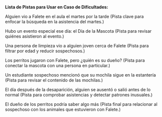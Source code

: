 **Lista de Pistas para Usar en Caso de Dificultades:**


Alguien vio a Falete en el aula el martes por la tarde
 (Pista clave para enfocar la búsqueda en la asistencia del martes.)


Hubo un evento especial ese día: el Día de la Mascota
 (Pista para revisar quiénes asistieron al evento.)


Una persona de limpieza vio a alguien joven cerca de Falete
 (Pista para filtrar por edad y reducir sospechosos.)


Los perritos jugaron con Falete, pero ¿quién es su dueño?
 (Pista para conectar la mascota con una persona en particular.)


Un estudiante sospechoso mencionó que su mochila sigue en la estantería
 (Pista para revisar el contenido de las mochilas.)


El día después de la desaparición, alguien se ausentó o salió antes de lo normal
 (Pista para comprobar asistencias y detectar patrones inusuales.)


El dueño de los perritos podría saber algo más
 (Pista final para relacionar al sospechoso con los animales que estuvieron con Falete.)
